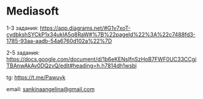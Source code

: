 # Mediasoft

1-3 задания: https://app.diagrams.net/#G1v7xoT-cydbkshSYCkP1x34ukIA5q8RaW#%7B%22pageId%22%3A%22c7488fd3-1785-93aa-aadb-54a6760d102a%22%7D

2-5 задания: https://docs.google.com/document/d/1b6eKENsIfnSzHoB7FWF0UC33CCgiTBAnwAkAv0DQzvQ/edit#heading=h.h7814dh1wsbi


tg: https://t.me/Pawuyk

email: sankinaangelina@gmail.com
